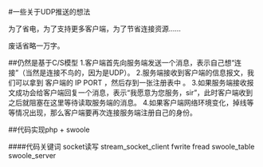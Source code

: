#一些关于UDP推送的想法

为了省电，为了支持更多客户端，为了节省连接资源……

废话省略一万字。

##仍然是基于C/S模型
1.客户端首先向服务端发送一个消息，表示自己想“连接”（当然是连接不鸟的，因为是UDP）。
2.服务端接收到客户端的信息报文，我们可以拿到 客户端的 IP PORT ，然后存到一张注册表中 。
3.如果服务端接收报文成功会给客户端回复一个消息，表示“我愿意为您服务，sir”，此时客户端收到之后就阻塞在这里等待读取服务端的消息。
4.如果客户端网络环境变化，掉线等等情况出现，那么客户端要再次连接服务端注册自己的身份。

##代码实现php + swoole

####代码关键词
socket读写 stream_socket_client fwrite fread swoole_table swoole_server